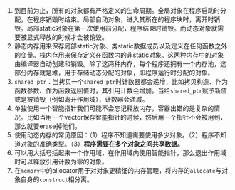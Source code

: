 1. 到目前为止，所有的对象都有严格定义的生命周期。全局对象在程序启动时分配，在程序销毁时结束。局部自动对象，进入其所在的程序块时，离开时销毁。局部static对象在第一次使用前分配，程序结束时销毁。而动态对象就需要被显式释放的时候才会被销毁。
2. 静态内存用来保存局部static对象、类static数据成员以及定义在任何函数之外的变量。栈内存用来保存定义在函数内的非static对象。这两种内存中的对象由编译器自动创建和销毁。除了这两种内存，每个程序还拥有一个内存池，这部分内存就是堆，用于存储动态分配的对象，即程序运行时分配的对象。
3. `shared_ptr`：当拷贝一个`shared_ptr`时计数器都会递增，比如拷贝构造、作为函数参数、作为函数返回值时，其引用计数会增加。当给`shared_ptr`赋予新值或是被销毁（例如离开作用域），计数器会递减。
4. 单独使用一个智能指针我们可能不会忘记释放内存，容器出错的是复杂的情况。比如当用一个vector保存智能指针的时候，然后用一个指针不会被用到，那么就要erase掉他们。
5. 使用动态内存的常见原因：（1）程序不知道需要使用多少对象。（2）程序不知道对象的准确类型。（3）**程序需要在多个对象之间共享数据。**
6. 可以用大括号括起来一个作用域，在作用域内使用智能指针，那么退出作用域时可以释放引用计数为零的对象。
7. 在`memory`中的allocator用于对对象更精细的内存管理，将内存的`allocate`与对象自身的`construct`相分离。
